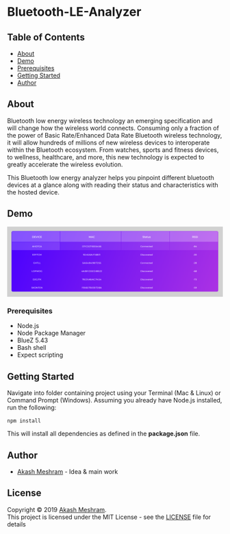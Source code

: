# Bluetooth-LE-Analyzer

## Table of Contents
- [About](#about)
- [Demo](#Demo)
- [Prerequisites](#Prerequisites)
- [Getting Started](#getting_started)
- [Author](#authors)

## About <a name = "about"></a>
Bluetooth low energy wireless technology an emerging specification and will change how the wireless world connects. Consuming only a fraction of the power of Basic Rate/Enhanced Data Rate Bluetooth wireless technology, it will allow hundreds of millions of new wireless devices to interoperate within the Bluetooth ecosystem. From watches, sports and fitness devices, to wellness, healthcare, and more, this new technology is expected to greatly accelerate the wireless evolution.

This Bluetooth low energy analyzer helps you pinpoint different bluetooth devices at a glance along with reading their status and characteristics with the hosted device.

## Demo <a name = "Demo"></a>
<p align="center">
  <img width="700" align="center" src="./Annotation.png" alt="demo"/>
</p>

### Prerequisites <a name = "Prerequisites"></a>
* Node.js
* Node Package Manager
* BlueZ 5.43
* Bash shell
* Expect scripting

## Getting Started <a name = "getting_started"></a>
Navigate into folder containing project using your Terminal (Mac & Linux) or Command Prompt (Windows).  Assuming you already have Node.js installed, run the following:

```
npm install
```

This will install all dependencies as defined in the **package.json** file.

## Author <a name = "authors"></a>
- [Akash Meshram](https://github.com/akashmeshram) - Idea & main work

## License
Copyright © 2019 [Akash Meshram](https://github.com/akashmeshram).<br />
This project is licensed under the MIT License - see the [LICENSE](./LICENSE) file for details
